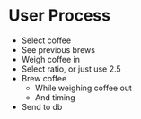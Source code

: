 # User Process

- Select coffee
- See previous brews
- Weigh coffee in
- Select ratio, or just use 2.5
- Brew coffee
    - While weighing coffee out
    - And timing
- Send to db
